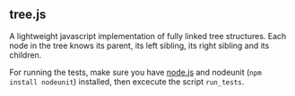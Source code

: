 ## tree.js

A lightweight javascript implementation of fully linked tree structures. Each node in the tree knows its parent, its left sibling, its right sibling and its children.

For running the tests, make sure you have [node.js](http://nodejs.org) and nodeunit (`npm install nodeunit`) installed, then excecute the script `run_tests`.